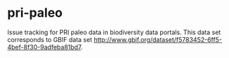 # pri-paleo
Issue tracking for PRI paleo data in biodiversity data portals. This data set corresponds to GBIF data set http://www.gbif.org/dataset/f5783452-6ff5-4bef-8f30-9adfeba81bd7.
